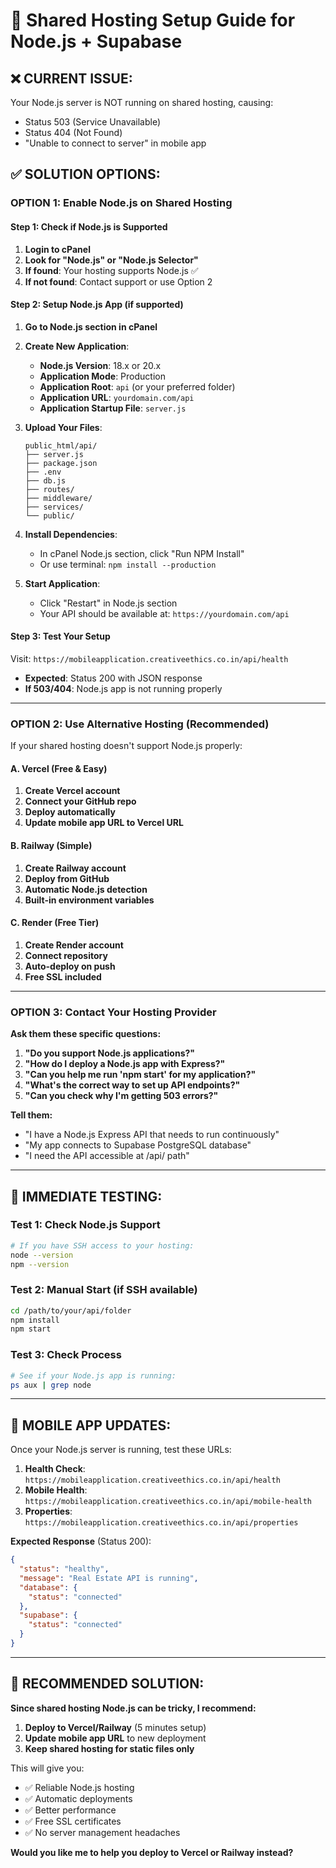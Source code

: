 # 🚀 Shared Hosting Setup Guide for Node.js + Supabase

## ❌ CURRENT ISSUE:
Your Node.js server is NOT running on shared hosting, causing:
- Status 503 (Service Unavailable)
- Status 404 (Not Found)
- "Unable to connect to server" in mobile app

## ✅ SOLUTION OPTIONS:

### OPTION 1: Enable Node.js on Shared Hosting

#### Step 1: Check if Node.js is Supported
1. **Login to cPanel**
2. **Look for "Node.js" or "Node.js Selector"**
3. **If found**: Your hosting supports Node.js ✅
4. **If not found**: Contact support or use Option 2

#### Step 2: Setup Node.js App (if supported)
1. **Go to Node.js section in cPanel**
2. **Create New Application**:
   - **Node.js Version**: 18.x or 20.x
   - **Application Mode**: Production
   - **Application Root**: `api` (or your preferred folder)
   - **Application URL**: `yourdomain.com/api`
   - **Application Startup File**: `server.js`

3. **Upload Your Files**:
   ```
   public_html/api/
   ├── server.js
   ├── package.json
   ├── .env
   ├── db.js
   ├── routes/
   ├── middleware/
   ├── services/
   └── public/
   ```

4. **Install Dependencies**:
   - In cPanel Node.js section, click "Run NPM Install"
   - Or use terminal: `npm install --production`

5. **Start Application**:
   - Click "Restart" in Node.js section
   - Your API should be available at: `https://yourdomain.com/api`

#### Step 3: Test Your Setup
Visit: `https://mobileapplication.creativeethics.co.in/api/health`
- **Expected**: Status 200 with JSON response
- **If 503/404**: Node.js app is not running properly

---

### OPTION 2: Use Alternative Hosting (Recommended)

If your shared hosting doesn't support Node.js properly:

#### A. **Vercel (Free & Easy)**
1. **Create Vercel account**
2. **Connect your GitHub repo**
3. **Deploy automatically**
4. **Update mobile app URL to Vercel URL**

#### B. **Railway (Simple)**
1. **Create Railway account**
2. **Deploy from GitHub**
3. **Automatic Node.js detection**
4. **Built-in environment variables**

#### C. **Render (Free Tier)**
1. **Create Render account**
2. **Connect repository**
3. **Auto-deploy on push**
4. **Free SSL included**

---

### OPTION 3: Contact Your Hosting Provider

**Ask them these specific questions:**

1. **"Do you support Node.js applications?"**
2. **"How do I deploy a Node.js app with Express?"**
3. **"Can you help me run 'npm start' for my application?"**
4. **"What's the correct way to set up API endpoints?"**
5. **"Can you check why I'm getting 503 errors?"**

**Tell them:**
- "I have a Node.js Express API that needs to run continuously"
- "My app connects to Supabase PostgreSQL database"
- "I need the API accessible at /api/ path"

---

## 🔧 IMMEDIATE TESTING:

### Test 1: Check Node.js Support
```bash
# If you have SSH access to your hosting:
node --version
npm --version
```

### Test 2: Manual Start (if SSH available)
```bash
cd /path/to/your/api/folder
npm install
npm start
```

### Test 3: Check Process
```bash
# See if your Node.js app is running:
ps aux | grep node
```

---

## 📱 MOBILE APP UPDATES:

Once your Node.js server is running, test these URLs:

1. **Health Check**: `https://mobileapplication.creativeethics.co.in/api/health`
2. **Mobile Health**: `https://mobileapplication.creativeethics.co.in/api/mobile-health`
3. **Properties**: `https://mobileapplication.creativeethics.co.in/api/properties`

**Expected Response** (Status 200):
```json
{
  "status": "healthy",
  "message": "Real Estate API is running",
  "database": {
    "status": "connected"
  },
  "supabase": {
    "status": "connected"
  }
}
```

---

## 🎯 RECOMMENDED SOLUTION:

**Since shared hosting Node.js can be tricky, I recommend:**

1. **Deploy to Vercel/Railway** (5 minutes setup)
2. **Update mobile app URL** to new deployment
3. **Keep shared hosting for static files only**

This will give you:
- ✅ Reliable Node.js hosting
- ✅ Automatic deployments
- ✅ Better performance
- ✅ Free SSL certificates
- ✅ No server management headaches

**Would you like me to help you deploy to Vercel or Railway instead?**